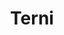 ---
title: Terni
date: 
draft: false

# descripcion
description : Argollas de plata con microcubic cierre con pasante

materials: Plata 925

color: Plateado

dimensions: 1,3 cm dian a,4 cm ancho

code: 01-11-0347

type: "Aros"

categories: []

price: $4.030,00

price_eftvo: $3.425,00

# Images
# first image will be shown in the product page
images:
  # - image: "images/path_to_image"
  # La ubicacion de las imagenes es imagenes/Aros/Aros.Argollas/01-11-0347-terni
  - image: "./images/aros/argollas/01-11-0347-argolla-3_4-segmentos-doble-linea_a.JPG"
  - image: "./images/aros/argollas/01-11-0347-argolla-3_4-segmentos-doble-linea_b.JPG"
  - image: "./images/aros/argollas/01-11-0347-argolla-3_4-segmentos-doble-linea_c.jpg"
---